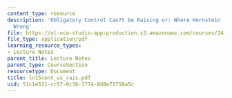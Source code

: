 ```yaml
---
content_type: resource
description: 'Obligatory Control Can?t be Raising or: Where Hornstein (1999) Got It
  Wrong'
file: https://ol-ocw-studio-app-production.s3.amazonaws.com/courses/24-951-introduction-to-syntax-fall-2003/51c1e511cc570c3617748d8e71758a5c_ln15cont_vs_rais.pdf
file_type: application/pdf
learning_resource_types:
- Lecture Notes
parent_title: Lecture Notes
parent_type: CourseSection
resourcetype: Document
title: ln15cont_vs_rais.pdf
uid: 51c1e511-cc57-0c36-1774-8d8e71758a5c
---
```

